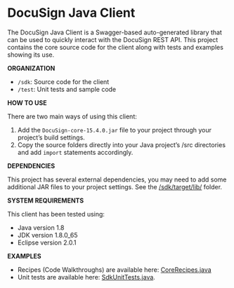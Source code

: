 # DocuSign Java Client

The DocuSign Java Client is a Swagger-based auto-generated library that can be used to quickly interact with the DocuSign REST API.  This project contains the core source code for the client along with tests and examples showing its use.  

**ORGANIZATION**

  * `/sdk`:  Source code for the client 
  * `/test`:  Unit tests and sample code

**HOW TO USE**

There are two main ways of using this client:  

  1. Add the `DocuSign-core-15.4.0.jar` file to your project through your project’s build settings.
  2. Copy the source folders directly into your Java project’s /src directories and add `import` statements accordingly.

**DEPENDENCIES**

This project has several external dependencies, you may need to add some additional JAR files to your project settings.  See the [/sdk/target/lib/](sdk/target/lib/) folder.

**SYSTEM REQUIREMENTS**

This client has been tested using: 

* Java version 1.8
* JDK version 1.8.0_65
* Eclipse version 2.0.1

**EXAMPLES**

* Recipes (Code Walkthroughs) are available here:  [CoreRecipes.java](test/Recipes/CoreRecipes.java)
* Unit tests are available here: [SdkUnitTests.java](test/SdkTests/test/SdkUnitTests.java).
